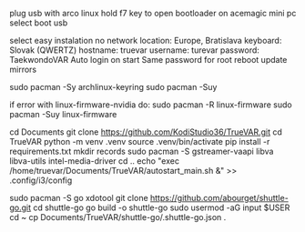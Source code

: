 plug usb with arco linux
hold f7 key to open bootloader on acemagic mini pc
select boot usb

select easy instalation no network
location: Europe, Bratislava
keyboard: Slovak (QWERTZ)
hostname: truevar
username: turevar
password: TaekwondoVAR
Auto login on start
Same password for root
reboot
update mirrors

sudo pacman -Sy archlinux-keyring
sudo pacman -Suy

if error with linux-firmware-nvidia do:
sudo pacman -R linux-firmware
sudo pacman -Suy linux-firmware

cd Documents
git clone https://github.com/KodiStudio36/TrueVAR.git
cd TrueVAR
python -m venv .venv
source .venv/bin/activate
pip install -r requirements.txt
mkdir records
sudo pacman -S gstreamer-vaapi libva libva-utils intel-media-driver
cd ..
echo "exec /home/truevar/Documents/TrueVAR/autostart_main.sh &" >> .config/i3/config

sudo pacman -S go xdotool
git clone https://github.com/abourget/shuttle-go.git
cd shuttle-go
go build -o shuttle-go
sudo usermod -aG input $USER
cd ~
cp Documents/TrueVAR/shuttle-go/.shuttle-go.json .


